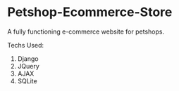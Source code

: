 # Petshop-Ecommerce-Store

A fully functioning e-commerce website for petshops.

Techs Used:
1. Django
2. JQuery
3. AJAX
4. SQLite
